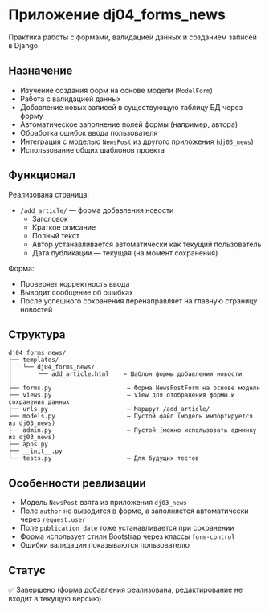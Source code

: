 # Приложение dj04_forms_news

Практика работы с формами, валидацией данных и созданием записей в Django.

## Назначение

- Изучение создания форм на основе модели (`ModelForm`)
- Работа с валидацией данных
- Добавление новых записей в существующую таблицу БД через форму
- Автоматическое заполнение полей формы (например, автора)
- Обработка ошибок ввода пользователя
- Интеграция с моделью `NewsPost` из другого приложения (`dj03_news`)
- Использование общих шаблонов проекта

## Функционал

Реализована страница:
- `/add_article/` — форма добавления новости
  - Заголовок
  - Краткое описание
  - Полный текст
  - Автор устанавливается автоматически как текущий пользователь
  - Дата публикации — текущая (на момент сохранения)

Форма:
- Проверяет корректность ввода
- Выводит сообщение об ошибках
- После успешного сохранения перенаправляет на главную страницу новостей

## Структура

```
dj04_forms_news/
├── templates/
│   └── dj04_forms_news/
│       └── add_article.html    ← Шаблон формы добавления новости
│
├── forms.py                     ← Форма NewsPostForm на основе модели
├── views.py                     ← View для отображения формы и сохранения данных
├── urls.py                      ← Маршрут /add_article/
├── models.py                    ← Пустой файл (модель импортируется из dj03_news)
├── admin.py                     ← Пустой (можно использовать админку из dj03_news)
├── apps.py
├── __init__.py
└── tests.py                     ← Для будущих тестов
```

## Особенности реализации

- Модель `NewsPost` взята из приложения `dj03_news`
- Поле `author` не выводится в форме, а заполняется автоматически через `request.user`
- Поле `publication_date` тоже устанавливается при сохранении
- Форма использует стили Bootstrap через классы `form-control`
- Ошибки валидации показываются пользователю

## Статус
✅ Завершено (форма добавления реализована, редактирование не входит в текущую версию)